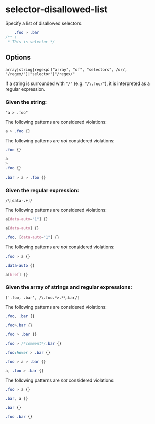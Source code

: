 # selector-disallowed-list

Specify a list of disallowed selectors.

<!-- prettier-ignore -->
```css
    .foo > .bar
/** ↑
 * This is selector */
```

## Options

`array|string|regexp`: `["array", "of", "selectors", /or/, "/regex/"]|"selector"|"/regex/"`

If a string is surrounded with `"/"` (e.g. `"/\.foo/"`), it is interpreted as a regular expression.

### Given the string:

```
"a > .foo"
```

The following patterns are considered violations:

<!-- prettier-ignore -->
```css
a > .foo {}
```

The following patterns are _not_ considered violations:

<!-- prettier-ignore -->
```css
.foo {}
```

<!-- prettier-ignore -->
```css
a
>
.foo {}
```

<!-- prettier-ignore -->
```css
.bar > a > .foo {}
```

### Given the regular expression:

```
/\[data-.+]/
```

The following patterns are considered violations:

<!-- prettier-ignore -->
```css
a[data-auto="1"] {}
```

<!-- prettier-ignore -->
```css
a[data-auto] {}
```

<!-- prettier-ignore -->
```css
.foo, [data-auto="1"] {}
```

The following patterns are _not_ considered violations:

<!-- prettier-ignore -->
```css
.foo > a {}
```

<!-- prettier-ignore -->
```css
.data-auto {}
```

<!-- prettier-ignore -->
```css
a[href] {}
```

### Given the array of strings and regular expressions:

```
['.foo, .bar', /\.foo.*>.*\.bar/]
```

The following patterns are considered violations:

<!-- prettier-ignore -->
```css
.foo, .bar {}
```

<!-- prettier-ignore -->
```css
.foo>.bar {}
```

<!-- prettier-ignore -->
```css
.foo > .bar {}
```

<!-- prettier-ignore -->
```css
.foo > /*comment*/.bar {}
```

<!-- prettier-ignore -->
```css
.foo:hover > .bar {}
```

<!-- prettier-ignore -->
```css
.foo > a > .bar {}
```

<!-- prettier-ignore -->
```css
a, .foo > .bar {}
```

The following patterns are _not_ considered violations:

<!-- prettier-ignore -->
```css
.foo > a {}
```

<!-- prettier-ignore -->
```css
.bar, a {}
```

<!-- prettier-ignore -->
```css
.bar {}
```

<!-- prettier-ignore -->
```css
.foo .bar {}
```
